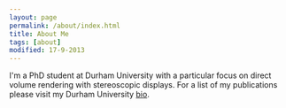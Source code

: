 ```yaml
---
layout: page
permalink: /about/index.html
title: About Me
tags: [about]
modified: 17-9-2013
---
```

I'm a PhD student at Durham University with a particular focus on direct volume rendering with stereoscopic displays. For a list of my publications please visit my Durham University [bio](https://www.dur.ac.uk/ecs/profiles/?id=11175).

